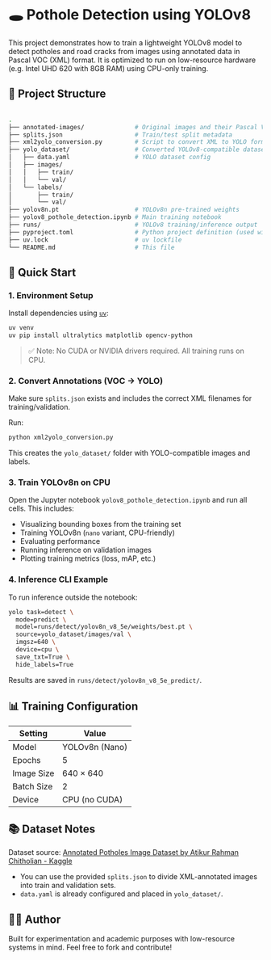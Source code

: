 # 🕳️ Pothole Detection using YOLOv8

This project demonstrates how to train a lightweight YOLOv8 model to detect potholes and road cracks from images using annotated data in Pascal VOC (XML) format. It is optimized to run on low-resource hardware (e.g. Intel UHD 620 with 8GB RAM) using CPU-only training.

## 📁 Project Structure

```bash

.
├── annotated-images/              # Original images and their Pascal VOC (XML) annotations
├── splits.json                    # Train/test split metadata
├── xml2yolo_conversion.py         # Script to convert XML to YOLO format using splits.json
├── yolo_dataset/                  # Converted YOLOv8-compatible dataset
│   ├── data.yaml                  # YOLO dataset config
│   ├── images/
│   │   ├── train/
│   │   └── val/
│   └── labels/
│       ├── train/
│       └── val/
├── yolov8n.pt                     # YOLOv8n pre-trained weights
├── yolov8_pothole_detection.ipynb # Main training notebook
├── runs/                          # YOLOv8 training/inference output
├── pyproject.toml                 # Python project definition (used with uv)
├── uv.lock                        # uv lockfile
└── README.md                      # This file

````

## 🚀 Quick Start

### 1. Environment Setup

Install dependencies using [`uv`](https://github.com/astral-sh/uv):

```bash
uv venv
uv pip install ultralytics matplotlib opencv-python
````

> ✅ Note: No CUDA or NVIDIA drivers required. All training runs on CPU.

### 2. Convert Annotations (VOC → YOLO)

Make sure `splits.json` exists and includes the correct XML filenames for training/validation.

Run:

```bash
python xml2yolo_conversion.py
```

This creates the `yolo_dataset/` folder with YOLO-compatible images and labels.

### 3. Train YOLOv8n on CPU

Open the Jupyter notebook `yolov8_pothole_detection.ipynb` and run all cells.
This includes:

* Visualizing bounding boxes from the training set
* Training YOLOv8n (`nano` variant, CPU-friendly)
* Evaluating performance
* Running inference on validation images
* Plotting training metrics (loss, mAP, etc.)

### 4. Inference CLI Example

To run inference outside the notebook:

```bash
yolo task=detect \
  mode=predict \
  model=runs/detect/yolov8n_v8_5e/weights/best.pt \
  source=yolo_dataset/images/val \
  imgsz=640 \
  device=cpu \
  save_txt=True \
  hide_labels=True
```

Results are saved in `runs/detect/yolov8n_v8_5e_predict/`.

## 📊 Training Configuration

| Setting    | Value          |
| - | -- |
| Model      | YOLOv8n (Nano) |
| Epochs     | 5              |
| Image Size | 640 × 640      |
| Batch Size | 2              |
| Device     | CPU (no CUDA)  |

## 📚 Dataset Notes

Dataset source: [Annotated Potholes Image Dataset by Atikur Rahman Chitholian - Kaggle](https://www.kaggle.com/datasets/chitholian/annotated-potholes-dataset)

* You can use the provided `splits.json` to divide XML-annotated images into train and validation sets.
* `data.yaml` is already configured and placed in `yolo_dataset/`.

## 🧑‍💻 Author

Built for experimentation and academic purposes with low-resource systems in mind.
Feel free to fork and contribute!
